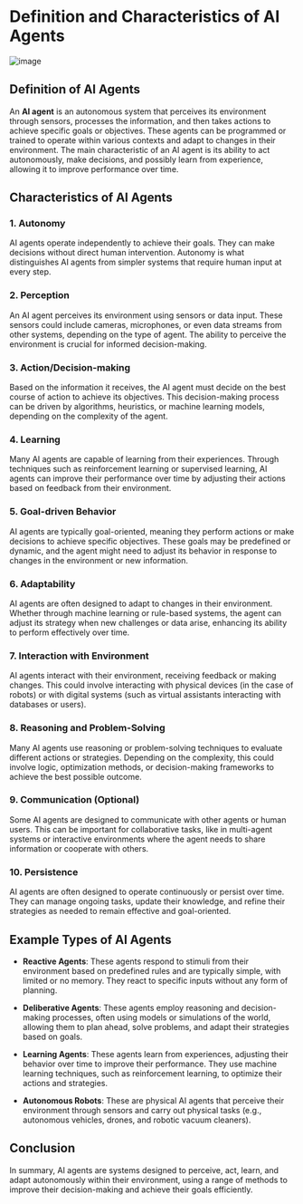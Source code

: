 # Definition and Characteristics of AI Agents
![image](https://github.com/user-attachments/assets/74a5500d-6b81-4461-8114-12b69dc9bd34)



## Definition of AI Agents

An **AI agent** is an autonomous system that perceives its environment through sensors, processes the information, and then takes actions to achieve specific goals or objectives. These agents can be programmed or trained to operate within various contexts and adapt to changes in their environment. The main characteristic of an AI agent is its ability to act autonomously, make decisions, and possibly learn from experience, allowing it to improve performance over time.

## Characteristics of AI Agents

### 1. Autonomy
AI agents operate independently to achieve their goals. They can make decisions without direct human intervention. Autonomy is what distinguishes AI agents from simpler systems that require human input at every step.

### 2. Perception
An AI agent perceives its environment using sensors or data input. These sensors could include cameras, microphones, or even data streams from other systems, depending on the type of agent. The ability to perceive the environment is crucial for informed decision-making.

### 3. Action/Decision-making
Based on the information it receives, the AI agent must decide on the best course of action to achieve its objectives. This decision-making process can be driven by algorithms, heuristics, or machine learning models, depending on the complexity of the agent.

### 4. Learning
Many AI agents are capable of learning from their experiences. Through techniques such as reinforcement learning or supervised learning, AI agents can improve their performance over time by adjusting their actions based on feedback from their environment.

### 5. Goal-driven Behavior
AI agents are typically goal-oriented, meaning they perform actions or make decisions to achieve specific objectives. These goals may be predefined or dynamic, and the agent might need to adjust its behavior in response to changes in the environment or new information.

### 6. Adaptability
AI agents are often designed to adapt to changes in their environment. Whether through machine learning or rule-based systems, the agent can adjust its strategy when new challenges or data arise, enhancing its ability to perform effectively over time.

### 7. Interaction with Environment
AI agents interact with their environment, receiving feedback or making changes. This could involve interacting with physical devices (in the case of robots) or with digital systems (such as virtual assistants interacting with databases or users).

### 8. Reasoning and Problem-Solving
Many AI agents use reasoning or problem-solving techniques to evaluate different actions or strategies. Depending on the complexity, this could involve logic, optimization methods, or decision-making frameworks to achieve the best possible outcome.

### 9. Communication (Optional)
Some AI agents are designed to communicate with other agents or human users. This can be important for collaborative tasks, like in multi-agent systems or interactive environments where the agent needs to share information or cooperate with others.

### 10. Persistence
AI agents are often designed to operate continuously or persist over time. They can manage ongoing tasks, update their knowledge, and refine their strategies as needed to remain effective and goal-oriented.

## Example Types of AI Agents

- **Reactive Agents**: These agents respond to stimuli from their environment based on predefined rules and are typically simple, with limited or no memory. They react to specific inputs without any form of planning.
  
- **Deliberative Agents**: These agents employ reasoning and decision-making processes, often using models or simulations of the world, allowing them to plan ahead, solve problems, and adapt their strategies based on goals.

- **Learning Agents**: These agents learn from experiences, adjusting their behavior over time to improve their performance. They use machine learning techniques, such as reinforcement learning, to optimize their actions and strategies.

- **Autonomous Robots**: These are physical AI agents that perceive their environment through sensors and carry out physical tasks (e.g., autonomous vehicles, drones, and robotic vacuum cleaners).

## Conclusion

In summary, AI agents are systems designed to perceive, act, learn, and adapt autonomously within their environment, using a range of methods to improve their decision-making and achieve their goals efficiently.
